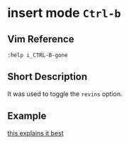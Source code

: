 # insert mode `Ctrl-b`

## Vim Reference

    :help i_CTRL-B-gone

## Short Description
It was used to toggle the `revins` option.

## Example

[this explains it best](https://www.youtube.com/watch?v=dQw4w9WgXcQ)

